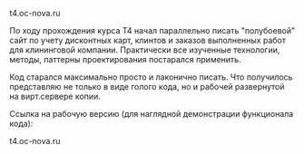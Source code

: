  t4.oc-nova.ru

По ходу прохождения курса Т4 начал параллельно писать "полубоевой" сайт
по учету дисконтных карт, клинтов и заказов выполненных работ для клининговой компании.
Практически все изученные технологии, методы, паттерны проектирования постарался применить.

Код старался максимально просто и лаконично писать. Что получилось представляю не только в виде голого кода,
 но и рабочей развернутой на вирт.сервере копии.

 Ссылка на рабочую версию (для наглядной демонстрации функционала кода):

 t4.oc-nova.ru